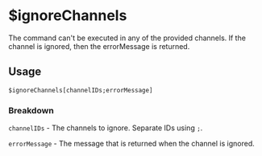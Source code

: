 # $ignoreChannels
The command can't be executed in any of the provided channels. If the channel is ignored, then the errorMessage is returned.

## Usage
```
$ignoreChannels[channelIDs;errorMessage]
```

### Breakdown
`channelIDs` - The channels to ignore. Separate IDs using `;`.

`errorMessage` - The message that is returned when the channel is ignored.

